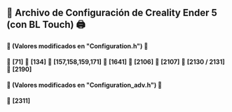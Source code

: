 ## 📜 **Archivo de Configuración de Creality Ender 5 (con BL Touch)** 🖨️

#### 🔧 **(Valores modificados en "Configuration.h")** 🔧

🔹 **[71]** 
🔹 **[134]** 
🔹 **[157,158,159,171]** 
🔹 **[1641]** 
🔹 **[2106]** 
🔹 **[2107]** 
🔹 **[2130 / 2131]** 
🔹 **[2190]** 

#### 🔧 **(Valores modificados en "Configuration_adv.h")** 🔧

🔹 **[2311]** 